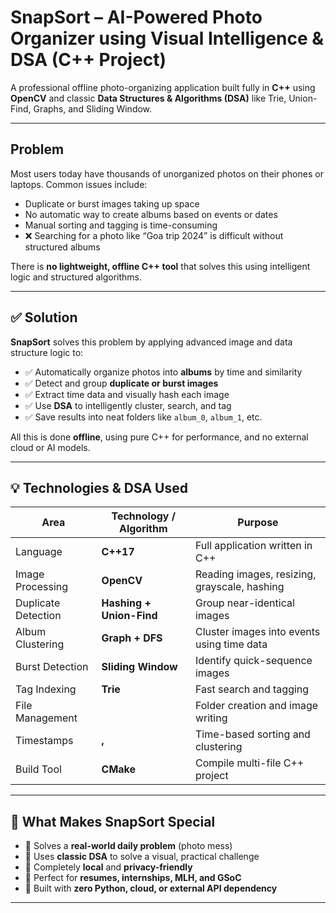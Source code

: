 # SnapSort – AI-Powered Photo Organizer using Visual Intelligence & DSA (C++ Project)

A professional offline photo-organizing application built fully in **C++** using **OpenCV** and classic **Data Structures & Algorithms (DSA)** like Trie, Union-Find, Graphs, and Sliding Window.

---

## Problem

Most users today have thousands of unorganized photos on their phones or laptops. Common issues include:
- Duplicate or burst images taking up space
- No automatic way to create albums based on events or dates
- Manual sorting and tagging is time-consuming
- ❌ Searching for a photo like “Goa trip 2024” is difficult without structured albums

There is **no lightweight, offline C++ tool** that solves this using intelligent logic and structured algorithms.

---

## ✅ Solution

**SnapSort** solves this problem by applying advanced image and data structure logic to:
- ✅ Automatically organize photos into **albums** by time and similarity
- ✅ Detect and group **duplicate or burst images**
- ✅ Extract time data and visually hash each image
- ✅ Use **DSA** to intelligently cluster, search, and tag
- ✅ Save results into neat folders like `album_0`, `album_1`, etc.

All this is done **offline**, using pure C++ for performance, and no external cloud or AI models.

---

## 💡 Technologies & DSA Used

| Area                  | Technology / Algorithm          | Purpose                                          |
|-----------------------|----------------------------------|--------------------------------------------------|
| Language              | **C++17**                        | Full application written in C++                  |
| Image Processing      | **OpenCV**                       | Reading images, resizing, grayscale, hashing     |
| Duplicate Detection   | **Hashing + Union-Find**         | Group near-identical images                      |
| Album Clustering      | **Graph + DFS**                  | Cluster images into events using time data       |
| Burst Detection       | **Sliding Window**               | Identify quick-sequence images                   |
| Tag Indexing          | **Trie**                         | Fast search and tagging                          |
| File Management       | **<filesystem>**                 | Folder creation and image writing                |
| Timestamps            | **<chrono>, <ctime>**            | Time-based sorting and clustering                |
| Build Tool            | **CMake**                        | Compile multi-file C++ project                   |

---

## 🧠 What Makes SnapSort Special

- 🚀 Solves a **real-world daily problem** (photo mess)
- 🧠 Uses **classic DSA** to solve a visual, practical challenge
- 📁 Completely **local** and **privacy-friendly**
- 💼 Perfect for **resumes, internships, MLH, and GSoC**
- 🔧 Built with **zero Python, cloud, or external API dependency**

---

